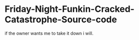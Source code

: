 # Friday-Night-Funkin-Cracked-Catastrophe-Source-code
 if the owner wants me to take it down i will. 
